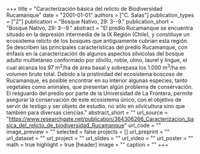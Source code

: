 +++
title = "Caracterización básica del relicto de Biodiversidad Rucamanque"
date = "2001-01-01"
authors = ["C. Salas"]
publication_types = ["2"]
publication = "Bosque Nativo, 29: 3--9."
publication_short = "Bosque Nativo, 29: 3--9."
abstract = "El predio Rucamanque se encuentra situado en la depresión intermedia de la IX Región (Chile), y constituye un ecosistema relicto de los bosques que antiguamente cubrían esta región. Se describen las principales características del predio Rucamanque, con énfasis en la caracterización de algunos aspectos silvícolas del bosque adulto multietáneo conformado por olivillo, roble, ulmo, laurel y lingue, el cual alcanza los 97 m$^2$/ha de área basal y sobrepasa los 1.000 m$^3$/ha en volumen bruto total. Debido a la pristinidad del ecosistema boscoso de Rucamanque, es posible encontrar en su interior algunas especies, tanto vegetales como animales, que presentan algún problema de conservación. El resguardo del predio por parte de la Universidad de La Frontera, permite asegurar la conservación de este ecosistema único, con el objetivo de servir de testigo y ser objeto de estudio, no sólo en silvicultura sino que también para diversas ciencias."
abstract_short = ""
url_source = "https://www.researchgate.net/publication/364306266_Caracterizacion_basica_del_relicto_de_biodiversidad_Rucamanque"
url_code = ""
image_preview = ""
selected = false
projects = []
url_preprint = ""
url_dataset = ""
url_project = ""
url_slides = ""
url_video = ""
url_poster = ""
math = true
highlight = true
[header]
image = ""
caption = ""
+++
